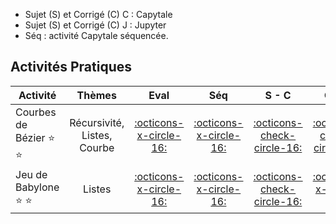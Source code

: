 
* Sujet (S) et Corrigé (C) C : Capytale
* Sujet (S) et Corrigé (C) J : Jupyter
* Séq : activité Capytale séquencée. 

## Activités Pratiques
| Activité | Thèmes | Eval | Séq | S - C | C - C | S - J | C - J |
| -------- | :----: | :--: | :------: | :-------: | :---------: | :-------: | :---------: |
| Courbes de Bézier :star: :star: | Récursivité, Listes, Courbe | [:octicons-x-circle-16:]() | [:octicons-x-circle-16:]() | [:octicons-check-circle-16:](https://capytale2.ac-paris.fr/web/c/a61e-3509651) | [:octicons-check-circle-16:](https://capytale2.ac-paris.fr/web/c/2095-3509679) | [:octicons-x-circle-16:]() | [:simple-jupyter: Corrigé]( ../../jupyter/DS_Courbe_de_Bezier_Corrige.ipynb) |
| Jeu de Babylone :star: :star: | Listes | [:octicons-x-circle-16:]() | [:octicons-x-circle-16:]() | [:octicons-check-circle-16:](https://capytale2.ac-paris.fr/web/c/6f2c-3515792) | [:octicons-x-circle-16:]() | [:simple-jupyter:]( ../../jupyter/DM_Jeu_de_Babylone_Sujet.ipynb.ipynb) | [:simple-jupyter: Corrigé]() |


